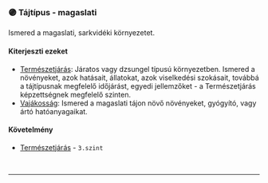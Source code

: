### 🟣 Tájtípus - magaslati

Ismered a magaslati, sarkvidéki környezetet.

#### Kiterjeszti ezeket

- [Természetjárás](../kepzettsegek.szekunder/termeszetjaras.md): Járatos vagy dzsungel típusú környezetben. Ismered a növényeket, azok hatásait, állatokat, azok viselkedési szokásait, továbbá a tájtípusnak megfelelő időjárást, egyedi jellemzőket - a Természetjárás képzettségnek megfelelő szinten.
- [Vajákosság](../kepzettsegek.szekunder/vajakossag.md): Ismered a magaslati tájon növő növényeket, gyógyító, vagy ártó hatóanyagaikat.

#### Követelmény

- [Természetjárás](../kepzettsegek.szekunder/termeszetjaras.md) - `3.szint`

<br />

---
